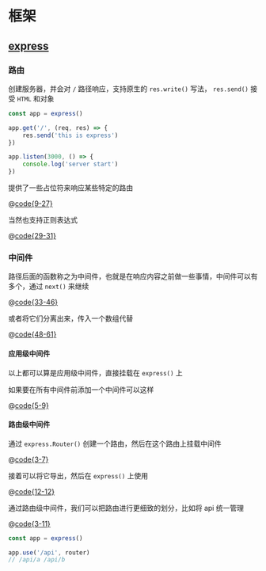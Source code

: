 # 框架

## [express](https://expressjs.com/)

### 路由

创建服务器，并会对 `/` 路径响应，支持原生的 `res.write()` 写法， `res.send()` 接受 `HTML` 和对象

```js
const app = express()

app.get('/', (req, res) => {
    res.send('this is express')
})

app.listen(3000, () => {
    console.log('server start')
})
```

提供了一些占位符来响应某些特定的路由

@[code{9-27}](@/express/router.js)

当然也支持正则表达式

@[code{29-31}](@/express/router.js)

### 中间件

路径后面的函数称之为中间件，也就是在响应内容之前做一些事情，中间件可以有多个，通过 `next()` 来继续

@[code{33-46}](@/express/router.js)

或者将它们分离出来，传入一个数组代替

@[code{48-61}](@/express/router.js)

#### 应用级中间件

以上都可以算是应用级中间件，直接挂载在 `express()` 上

如果要在所有中间件前添加一个中间件可以这样

@[code{5-9}](@/express/middleware/index.js)

#### 路由级中间件

通过 `express.Router()` 创建一个路由，然后在这个路由上挂载中间件

@[code{3-7}](@/express/middleware/router.js)

接着可以将它导出，然后在 `express()` 上使用

@[code{12-12}](@/express/middleware/index.js)

通过路由级中间件，我们可以把路由进行更细致的划分，比如将 api 统一管理

@[code{3-11}](@/express/middleware/router.js)

```js
const app = express()

app.use('/api', router)
// /api/a /api/b
```

